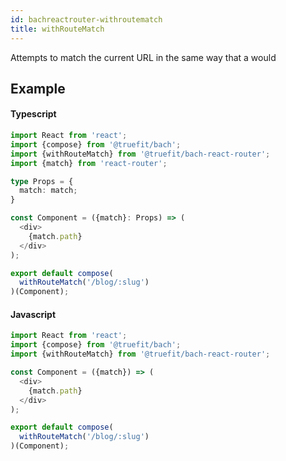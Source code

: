 ```yaml
---
id: bachreactrouter-withroutematch
title: withRouteMatch
---
```


Attempts to match the current URL in the same way that a <Route> would

## Example

#### Typescript

```Typescript
import React from 'react';
import {compose} from '@truefit/bach';
import {withRouteMatch} from '@truefit/bach-react-router';
import {match} from 'react-router';

type Props = {
  match: match;
}

const Component = ({match}: Props) => (
  <div>
    {match.path}
  </div>
);

export default compose(
  withRouteMatch('/blog/:slug')
)(Component);
```

#### Javascript

```Javascript
import React from 'react';
import {compose} from '@truefit/bach';
import {withRouteMatch} from '@truefit/bach-react-router';

const Component = ({match}) => (
  <div>
    {match.path}
  </div>
);

export default compose(
  withRouteMatch('/blog/:slug')
)(Component);
```
